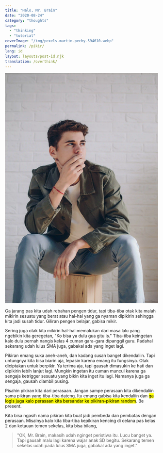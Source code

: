 ```yaml
---
title: "Halo, Mr. Brain"
date: "2020-08-24"
category: "thoughts"
tags:
  - "thinking"
  - "tutorial"
coverImage: "/img/pexels-martin-pechy-594610.webp"
permalink: /pikir/
lang: id
layout: layouts/post-id.njk
translation: /overthink/
---
```


![](/img/pexels-martin-pechy-594610.webp)

Ga jarang pas kita udah rebahan pengen tidur, tapi tiba-tiba otak kita malah mikirin sesuatu yang berat atau hal-hal yang ga nyaman dipikirin sehingga kita jadi susah tidur. Giliran pengen belajar, gabisa mikir.

Sering juga otak kita mikirin hal-hal memalukan dari masa lalu yang ngebikin kita geregetan, "Ko bisa ya dulu gua gitu is." Tiba-tiba keingetan kalo dulu pernah nangis kelas 4 cuman gara-gara dipanggil guru. Padahal sekarang udah lulus SMA juga, gabakal ada yang inget lagi.

Pikiran emang suka aneh-aneh, dan kadang susah banget dikendaliin. Tapi untungnya kita bisa biarin aja, lepasin karena emang itu fungsinya. Otak diciptakan untuk berpikir. Ya terima aja, tapi gausah dimasukin ke hati dan dipikirin lebih lanjut lagi. Mungkin ingetan itu cuman muncul karena ga sengaja ketrigger sesuatu yang bikin kita inget itu lagi. Namanya juga ga sengaja, gausah diambil pusing.

Pisahin pikiran kita dari perasaan. Jangan sampe perasaan kita dikendaliin sama pikiran yang tiba-tiba dateng. Itu emang gabisa kita kendaliin dan <mark>ga logis juga kalo perasaan kita bersandar ke pikiran-pikiran random</mark>. Be present.

Kita bisa ngasih nama pikiran kita buat jadi pembeda dan pembatas dengan perasaan. Misalnya kalo kita tiba-tiba kepikiran kencing di celana pas kelas 2 dan ketauan temen sekelas, kita bisa bilang,

> "OK, Mr. Brain, makasih udah nginget peristiwa itu. Lucu banget ya. Tapi gausah malu lagi karena wajar anak SD begitu. Sekarang temen sekelas udah pada lulus SMA juga, gabakal ada yang inget."
